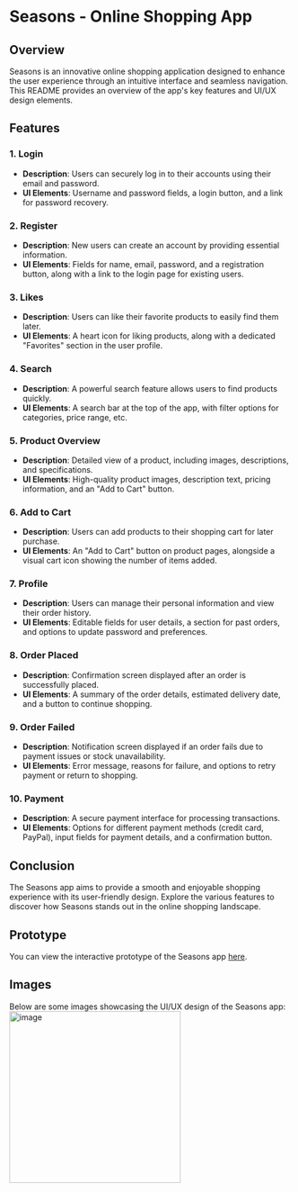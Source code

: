 # Seasons - Online Shopping App

## Overview
Seasons is an innovative online shopping application designed to enhance the user experience through an intuitive interface and seamless navigation. This README provides an overview of the app's key features and UI/UX design elements.

## Features

### 1. Login
- **Description**: Users can securely log in to their accounts using their email and password.
- **UI Elements**: Username and password fields, a login button, and a link for password recovery.

### 2. Register
- **Description**: New users can create an account by providing essential information.
- **UI Elements**: Fields for name, email, password, and a registration button, along with a link to the login page for existing users.

### 3. Likes
- **Description**: Users can like their favorite products to easily find them later.
- **UI Elements**: A heart icon for liking products, along with a dedicated "Favorites" section in the user profile.

### 4. Search
- **Description**: A powerful search feature allows users to find products quickly.
- **UI Elements**: A search bar at the top of the app, with filter options for categories, price range, etc.

### 5. Product Overview
- **Description**: Detailed view of a product, including images, descriptions, and specifications.
- **UI Elements**: High-quality product images, description text, pricing information, and an "Add to Cart" button.

### 6. Add to Cart
- **Description**: Users can add products to their shopping cart for later purchase.
- **UI Elements**: An "Add to Cart" button on product pages, alongside a visual cart icon showing the number of items added.

### 7. Profile
- **Description**: Users can manage their personal information and view their order history.
- **UI Elements**: Editable fields for user details, a section for past orders, and options to update password and preferences.

### 8. Order Placed
- **Description**: Confirmation screen displayed after an order is successfully placed.
- **UI Elements**: A summary of the order details, estimated delivery date, and a button to continue shopping.

### 9. Order Failed
- **Description**: Notification screen displayed if an order fails due to payment issues or stock unavailability.
- **UI Elements**: Error message, reasons for failure, and options to retry payment or return to shopping.

### 10. Payment
- **Description**: A secure payment interface for processing transactions.
- **UI Elements**: Options for different payment methods (credit card, PayPal), input fields for payment details, and a confirmation button.

## Conclusion
The Seasons app aims to provide a smooth and enjoyable shopping experience with its user-friendly design. Explore the various features to discover how Seasons stands out in the online shopping landscape.

## Prototype
You can view the interactive prototype of the Seasons app [here](https://www.figma.com/proto/6bYnVA7ezAqa1Hfj49Z9IX/Untitled?node-id=1-7&node-type=canvas&t=UlLScvRDfZuCodQV-1&scaling=scale-down&content-scaling=fixed&page-id=0%3A1&starting-point-node-id=1%3A7).

## Images
Below are some images showcasing the UI/UX design of the Seasons app:
  <img width="305" alt="image" src="https://github.com/user-attachments/assets/6fc8e2ba-e817-42a3-97a1-e187789bb1d9" />




